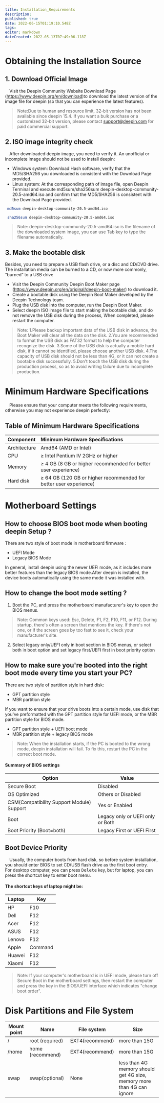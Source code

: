 ```yaml
---
title: Installation_Requirements
description: 
published: true
date: 2022-06-15T01:19:10.548Z
tags: 
editor: markdown
dateCreated: 2022-05-13T07:49:06.118Z
---
```


# Obtaining the Installation Source
## 1. Download Official Image
&emsp;Visit the Deepin Community Website Download Page (https://www.deepin.org/en/download)to download the latest version of the image file for deepin (so that you can experience the latest features).

> Note:Due to human and resource limit, 32-bit version has not been available since deepin 15.4. If you want a bulk purchase or a customized 32-bit version, please contact support@deepin.com for paid commercial support.

## 2. ISO image integrity check
&emsp;After downloaded deepin image, you need to verify it. An unofficial or incomplete image should not be used to install deepin:  
- Windows system: Download Hash software, verify that the MD5/SHA256 you downloaded is consistent with the Download Page provided. 
- Linux system: At the corresponding path of image file, open Deepin Terminal and execute md5sum/sha256sum deepin-desktop-community-20.5-amd64.iso and confirm that the MD5/SHA256 is consistent with the Download Page provided.

```bash
 md5sum deepin-desktop-community-20.5-amd64.iso
```
```bash
 sha256sum deepin-desktop-community-20.5-amd64.iso
```

> Note: deepin-desktop-community-20.5-amd64.iso is the filename of the downloaded system image, you can use Tab key to type the filename automatically.

## 3. Make the bootable disk

Besides, you need to prepare a USB flash drive, or a disc and CD/DVD drive.
The installation media can be burned to a CD, or now more commonly, “burned” to a USB drive
- Visit the Deepin Community Deepin Boot Maker page (https://www.deepin.org/en/original/deepin-boot-maker) to download it.
- Create a bootable disk using the Deepin Boot Maker developed by the Deepin Technology team. 
- Plug the USB disk into the computer, run the Deepin Boot Maker. 
- Select deepin ISO image file to start making the bootable disk, and do not remove the USB disk during the process, When completed, please restart the computer.

> Note:
1.Please backup important data of the USB disk in advance, the Boot Maker will clear all the data on the disk.
2.You are recommended to format the USB disk as FAT32 format to help the computer recognize the disk.
3.Some of the USB disk is actually a mobile hard disk, if it cannot be identified, please choose another USB disk.
4.The capacity of USB disk should not be less than 4G, or it can not create a bootable disk successfully.
5.Don't touch the USB disk during the production process, so as to avoid writing failure due to incomplete production.

# Minimum Hardware Specifications

&emsp;Please ensure that your computer meets the following requirements, otherwise you may not experience deepin perfectly:

## Table of Minimum Hardware Specifications

| **Component** |                 **Minimum Hardware Specifications**             |
| :------------ | :-------------------------------------------------------------- |
| Architecture  | Amd64 (AMD or Intel)                                       |
| CPU           | ≥ Intel Pentium IV 2GHz or higher                               |
| Memory        | ≥ 4 GB (8 GB or higher recommended for better user experience)   |
| Hard disk     | ≥ 64 GB (120 GB or higher recommended for better user experience)|

# Motherboard Settings

## How to choose BIOS boot mode when booting deepin Setup ?
There are two style of boot mode in motherboard firmware :  
- UEFI Mode 
- Legacy BIOS Mode

In general, install deepin using the newer UEFI mode, as it includes more better features than the legacy BIOS mode.After deepin is installed, the device boots automatically using the same mode it was installed with.

## How to change the boot mode setting ?
 1. Boot the PC, and press the motherboard manufacturer's key to open the BIOS menus.
 
> Note: Common keys used: Esc, Delete, F1, F2, F10, F11, or F12. During startup, there's often a screen that mentions the key. If there's not one, or if the screen goes by too fast to see it, check your manufacturer's site.

2. Select legacy only/UEFI only in boot section in BIOS menus, or select both in boot option and set legacy first/UEFI first in boot priority option

## How to make sure  you're booted into the right boot mode every time you start your PC?

There are two style of partition style in hard disk:
- GPT partition style 
- MBR partition style

If you want to ensure that your drive boots into a certain mode, use disk that you've preformatted with the GPT partition style for UEFI mode, or the MBR partition style for BIOS mode.

- GPT partition style + UEFI boot mode
- MBR partition style + legacy BIOS mode

> Note: When the installation starts, if the PC is booted to the wrong mode, deepin installation will fail. To fix this, restart the PC in the correct boot mode.

#### Summary of BIOS settings

| Option | Value |
| --- | --- |
| Secure Boot | Disabled |
| OS Optimized |Others or Disabled
| CSM(Compatibility Support Module) Support | Yes or Enabled |
| Boot | Legacy only or UEFI only or Both
| Boot Priority (Boot=both) | Legacy First or UEFI First |

## Boot Device Priority
&emsp;Usually, the computer boots from hard disk, so before system installation, you should enter BIOS to set CD/USB flash drive as the first boot entry.
&emsp;For desktop computer, you can press <kbd>Delete</kbd> key, but for laptop, you can press the shortcut key to enter boot menu.

#### The shortcut keys of laptop might be: 
| Laptop | Key |
|---|---|
| HP | F10 | 
| Dell | F12 |
| Acer | F12 |
| ASUS | F12 |
| Lenovo | F12 |
| Apple | Command |
| Huawei | F12 |
| Xiaomi | F12 |

> Note: If your computer's motherboard is in UEFI mode, please turn off Secure Boot in the motherboard settings, then restart the computer and press the key in the BIOS/UEFI interface which indicates "change boot order". 

# Disk Partitions and File System

| **Mount point** |	**Name**	| **File system**	| **Size** |
| --- | --- | --- | --- | 
| / | root (required)	| EXT4(recommend)	| more than 15G |
| /home | home (recommend) |	EXT4(recommend) |	more than 15G |
| swap | swap(optional) |	None | less than 4G memory should get 4G size, memory more than 4G can ignore |


